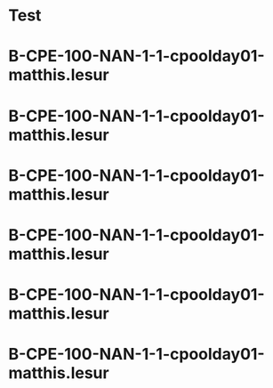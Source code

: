 # Test
# B-CPE-100-NAN-1-1-cpoolday01-matthis.lesur
# B-CPE-100-NAN-1-1-cpoolday01-matthis.lesur
# B-CPE-100-NAN-1-1-cpoolday01-matthis.lesur
# B-CPE-100-NAN-1-1-cpoolday01-matthis.lesur
# B-CPE-100-NAN-1-1-cpoolday01-matthis.lesur
# B-CPE-100-NAN-1-1-cpoolday01-matthis.lesur

